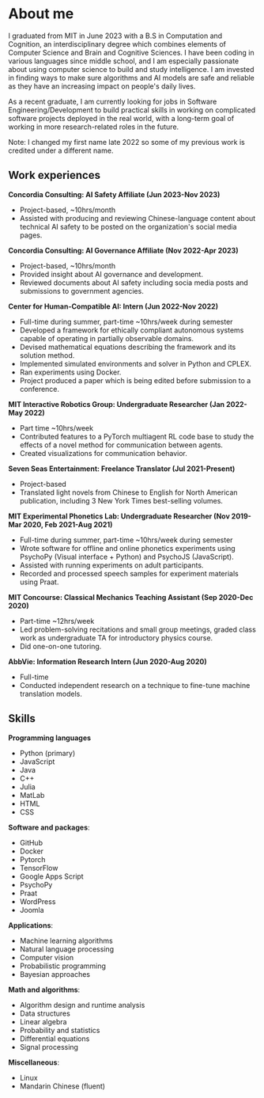 # About me

I graduated from MIT in June 2023 with a B.S in Computation and Cognition, an interdisciplinary degree which combines elements of Computer Science and Brain and Cognitive Sciences. I have been coding in various languages since middle school, and I am especially passionate about using computer science to build and study intelligence. I am invested in finding ways to make sure algorithms and AI models are safe and reliable as they have an increasing impact on people's daily lives.

As a recent graduate, I am currently looking for jobs in Software Engineering/Development to build practical skills in working on complicated software projects deployed in the real world, with a long-term goal of working in more research-related roles in the future.

Note: I changed my first name late 2022 so some of my previous work is credited under a different name.


## Work experiences
**Concordia Consulting: AI Safety Affiliate (Jun 2023-Nov 2023)**
- Project-based, ~10hrs/month
- Assisted with producing and reviewing Chinese-language content about technical AI safety to be posted on the organization's social media pages.

**Concordia Consulting: AI Governance Affiliate (Nov 2022-Apr 2023)**
- Project-based, ~10hrs/month
- Provided insight about AI governance and development.
- Reviewed documents about AI safety including socia media posts and submissions to government agencies.

**Center for Human-Compatible AI: Intern (Jun 2022-Nov 2022)**
- Full-time during summer, part-time ~10hrs/week during semester
- Developed a framework for ethically compliant autonomous systems capable of operating in partially observable domains.
- Devised mathematical equations describing the framework and its solution method.
- Implemented simulated environments and solver in Python and CPLEX.
- Ran experiments using Docker.
- Project produced a paper which is being edited before submission to a conference.

**MIT Interactive Robotics Group: Undergraduate Researcher (Jan 2022-May 2022)**
- Part time ~10hrs/week
- Contributed features to a PyTorch multiagent RL code base to study the effects of a novel method for communication between agents.
- Created visualizations for communication behavior.

**Seven Seas Entertainment: Freelance Translator (Jul 2021-Present)**
- Project-based
- Translated light novels from Chinese to English for North American publication, including 3 New York Times best-selling volumes.

**MIT Experimental Phonetics Lab: Undergraduate Researcher (Nov 2019-Mar 2020, Feb 2021-Aug 2021)**
- Full-time during summer, part-time ~10hrs/week during semester
- Wrote software for offline and online phonetics experiments using PsychoPy (Visual interface + Python) and PsychoJS (JavaScript).
- Assisted with running experiments on adult participants.
- Recorded and processed speech samples for experiment materials using Praat.

**MIT Concourse: Classical Mechanics Teaching Assistant (Sep 2020-Dec 2020)**
- Part-time ~12hrs/week
- Led problem-solving recitations and small group meetings, graded class work as undergraduate TA for introductory physics course.
- Did one-on-one tutoring.

**AbbVie: Information Research Intern (Jun 2020-Aug 2020)**
- Full-time
- Conducted independent research on a technique to fine-tune machine translation models.

## Skills
**Programming languages**


- Python (primary)
- JavaScript
- Java
- C++
- Julia
- MatLab
- HTML
- CSS

**Software and packages**:
- GitHub
- Docker
- Pytorch
- TensorFlow
- Google Apps Script
- PsychoPy
- Praat
- WordPress
- Joomla

**Applications**:
- Machine learning algorithms
- Natural language processing
- Computer vision
- Probabilistic programming
- Bayesian approaches

**Math and algorithms**: 
- Algorithm design and runtime analysis
- Data structures
- Linear algebra
- Probability and statistics
- Differential equations
- Signal processing

**Miscellaneous**:
- Linux
- Mandarin Chinese (fluent)